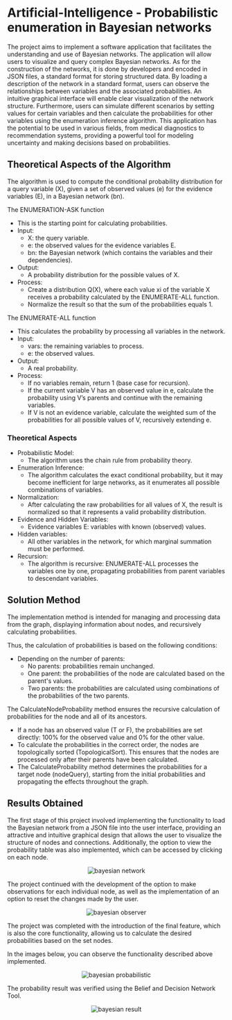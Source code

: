 # Artificial-Intelligence - Probabilistic enumeration in Bayesian networks

The project aims to implement a software application that facilitates the understanding and use of Bayesian networks. The application will allow users to visualize and query complex Bayesian networks. As for the construction of the networks, it is done by developers and encoded in JSON files, a standard format for storing structured data. By loading a description of the network in a standard format, users can observe the relationships between variables and the associated probabilities. An intuitive graphical interface will enable clear visualization of the network structure. Furthermore, users can simulate different scenarios by setting values for certain variables and then calculate the probabilities for other variables using the enumeration inference algorithm. This application has the potential to be used in various fields, from medical diagnostics to recommendation systems, providing a powerful tool for modeling uncertainty and making decisions based on probabilities.

## Theoretical Aspects of the Algorithm

The algorithm is used to compute the conditional probability distribution for a query variable (X), given a set of observed values (e) for the evidence variables (E), in a Bayesian network (bn).

The ENUMERATION-ASK function

- This is the starting point for calculating probabilities.
- Input:
  - X: the query variable.
  - e: the observed values for the evidence variables E.
  - bn: the Bayesian network (which contains the variables and their dependencies).
- Output:
  - A probability distribution for the possible values of X.
- Process:
  - Create a distribution Q(X), where each value xi of the variable X receives a probability calculated by the ENUMERATE-ALL function.
  - Normalize the result so that the sum of the probabilities equals 1.
  
The ENUMERATE-ALL function

- This calculates the probability by processing all variables in the network.
- Input:
  - vars: the remaining variables to process.
  - e: the observed values.
- Output:
  - A real probability.
- Process:
  - If no variables remain, return 1 (base case for recursion).
  - If the current variable V has an observed value in e, calculate the probability using V’s parents and continue with the remaining variables.
  - If V is not an evidence variable, calculate the weighted sum of the probabilities for all possible values of V, recursively extending e.

### Theoretical Aspects

- Probabilistic Model: 
  - The algorithm uses the chain rule from probability theory.
- Enumeration Inference: 
  - The algorithm calculates the exact conditional probability, but it may become inefficient for large networks, as it enumerates all possible combinations of variables.
- Normalization: 
  - After calculating the raw probabilities for all values of X, the result is normalized so that it represents a valid probability distribution.
- Evidence and Hidden Variables:
  - Evidence variables E: variables with known (observed) values.
- Hidden variables: 
  - All other variables in the network, for which marginal summation must be performed.
- Recursion: 
  - The algorithm is recursive: ENUMERATE-ALL processes the variables one by one, propagating probabilities from parent variables to descendant variables.
 
## Solution Method

The implementation method is intended for managing and processing data from the graph, displaying information about nodes, and recursively calculating probabilities.

Thus, the calculation of probabilities is based on the following conditions:
- Depending on the number of parents:
  - No parents: probabilities remain unchanged.
  - One parent: the probabilities of the node are calculated based on the parent's values.  
  - Two parents: the probabilities are calculated using combinations of the probabilities of the two parents.

The CalculateNodeProbability method ensures the recursive calculation of probabilities for the node and all of its ancestors.
- If a node has an observed value (T or F), the probabilities are set directly: 100% for the observed value and 0% for the other value.
- To calculate the probabilities in the correct order, the nodes are topologically sorted (TopologicalSort). This ensures that the nodes are processed only after their parents have been calculated.
- The CalculateProbability method determines the probabilities for a target node (nodeQuery), starting from the initial probabilities and propagating the effects throughout the graph.

## Results Obtained

The first stage of this project involved implementing the functionality to load the Bayesian network from a JSON file into the user interface, providing an attractive and intuitive graphical design that allows the user to visualize the structure of nodes and connections. Additionally, the option to view the probability table was also implemented, which can be accessed by clicking on each node.

<p align ="center">
    <img src="https://github.com/user-attachments/assets/2784169d-7b9a-409e-90a4-b0d3b9923e61" alt="bayesian network">
</p>

The project continued with the development of the option to make observations for each individual node, as well as the implementation of an option to reset the changes made by the user.

<p align ="center">
    <img src="https://github.com/user-attachments/assets/0653b5a7-bd5f-48b9-a1b7-5a1864a71881" alt="bayesian observer">
</p>

The project was completed with the introduction of the final feature, which is also the core functionality, allowing us to calculate the desired probabilities based on the set nodes.

In the images below, you can observe the functionality described above implemented.

<p align ="center">
    <img src="https://github.com/user-attachments/assets/bcb09fab-4cd2-489f-92d0-10f658f7267b" alt="bayesian probabilistic">
</p>

The probability result was verified using the Belief and Decision Network Tool.

<p align ="center">
    <img src="https://github.com/user-attachments/assets/2029f4d8-095f-453c-9831-5fd646fa3c12" alt="bayesian result">
</p>
